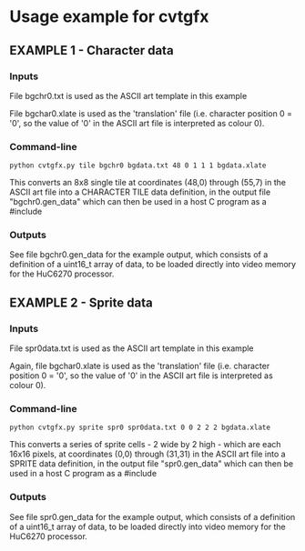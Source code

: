 # Usage example for cvtgfx

## EXAMPLE 1 - Character data

### Inputs

File bgchr0.txt is used as the ASCII art template in this example

File bgchar0.xlate is used as the 'translation' file (i.e. character position 0 = '0',
so the value of '0' in the ASCII art file is interpreted as colour 0).

### Command-line

```
python cvtgfx.py tile bgchr0 bgdata.txt 48 0 1 1 1 bgdata.xlate
```

This converts an 8x8 single tile at coordinates (48,0) through (55,7) in the
ASCII art file into a CHARACTER TILE data definition, in the output file "bgchr0.gen_data"
which can then be used in a host C program as a #include

### Outputs

See file bgchr0.gen_data for the example output, which consists of a definition of a
uint16_t array of data, to be loaded directly into video memory for the HuC6270 processor.



## EXAMPLE 2 - Sprite data

### Inputs

File spr0data.txt is used as the ASCII art template in this example

Again, file bgchar0.xlate is used as the 'translation' file (i.e. character position 0 = '0',
so the value of '0' in the ASCII art file is interpreted as colour 0).

### Command-line

```
python cvtgfx.py sprite spr0 spr0data.txt 0 0 2 2 2 bgdata.xlate
```

This converts a series of sprite cells - 2 wide by 2 high - which are each 16x16 pixels,
at coordinates (0,0) through (31,31) in the ASCII art file into a SPRITE data definition,
in the output file "spr0.gen_data" which can then be used in a host C program as a #include

### Outputs

See file spr0.gen_data for the example output, which consists of a definition of a
uint16_t array of data, to be loaded directly into video memory for the HuC6270 processor.

